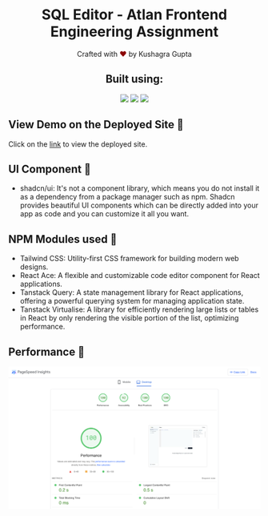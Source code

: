 <h1 align= "center">
SQL Editor - Atlan Frontend Engineering Assignment
</h1>

<p align="center">
Crafted with <span style="color: #8b0000;">&hearts;</span> by Kushagra Gupta
</p>

<h2 align="center">Built using: </h2>
<p align="center">
    <img src="https://img.shields.io/badge/Next-black?style=for-the-badge&logo=next.js&logoColor=white" />
    <img src="https://img.shields.io/badge/Tailwind_CSS-38B2AC?style=for-the-badge&logo=tailwind-css&logoColor=white" />
    <img src="https://img.shields.io/badge/Visual_Studio_Code-0078D4?style=for-the-badge&logo=visual%20studio%20code&logoColor=white" />
</p>

## View Demo on the Deployed Site 🚀

<p>Click on the <a href="https://sql--editor.vercel.app/">link</a> to view the deployed site.</p>

## UI Component 🚀

- shadcn/ui: It's not a component library, which means you do not install it as a dependency from a package manager such as npm. Shadcn provides beautiful UI components which can be directly added into your app as code and you can customize it all you want.

## NPM Modules used 🚀

- Tailwind CSS: Utility-first CSS framework for building modern web designs.
- React Ace: A flexible and customizable code editor component for React applications.
- Tanstack Query: A state management library for React applications, offering a powerful querying system for managing application state.
- Tanstack Virtualise: A library for efficiently rendering large lists or tables in React by only rendering the visible portion of the list, optimizing performance.

## Performance 🚀

<img src="./public/performance-screenshot.png">
